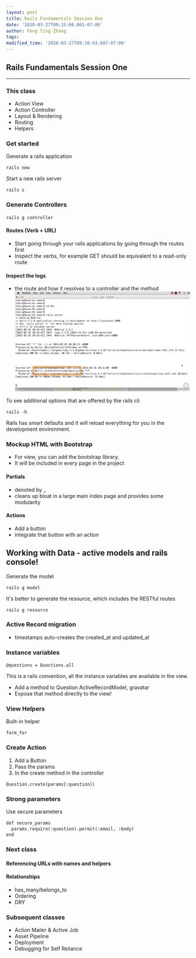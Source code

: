 ```yaml
---
layout: post
title: Rails Fundamentals Session One
date: '2020-03-27T09:15:00.001-07:00'
author: Feng Ting Zhang
tags:
modified_time: '2020-03-27T09:16:43.607-07:00'
---
```


## Rails Fundamentals Session One

----------

### This class
- Action View
- Action Controller
- Layout & Rendering
- Routing
- Helpers

### Get started
Generate a rails application
```
rails new
```

Start a new rails server
```
rails s
```
### Generate Controllers
```
rails g controller
```

#### Routes (Verb + URL)
- Start going through your rails applications by going through the routes first
- Inspect the verbs, for example GET should be equivalent to a read-only route

#### Inspect the logs
- the route and how it resolves to a controller and the method
![Logs](/img/rails-fundamentals-1-logs.png "Logs")

To see additional options that are offered by the rails cli
```
rails -h
```

Rails has smart defaults and it will reload everything for you in the development environment.

### Mockup HTML with Bootstrap

* For view, you can add the bootstrap library.
* It will be included in every page in the project

#### Partials
* denoted by _
* cleans up bloat in a large main index page and provides some modularity

#### Actions
- Add a button
- integrate that button with an action 


## Working with Data - active models and rails console!
Generate the model 
```
rails g model
```

It's better to generate the resource, which includes the RESTful routes
```
rails g resource
```

### Active Record migration
- timestamps auto-creates the created_at and updated_at


### Instance variables
```
@questions = Questions.all
```

This is a rails convention, all the instance variables are available in the view.

- Add a method to Question ActiveRecordModel, gravatar
- Expose that method directly to the view!


### View Helpers
Built-in helper
```
form_for
```

### Create Action
1. Add a Button 
2. Pass the params
3. In the create method in the controller
```
Question.create(params[:question])
```

### Strong parameters
Use secure parameters
```
def secure_params
  params.require(:question).permit(:email, :body)
end
``` 


### Next class
#### Referencing URLs with names and helpers
#### Relationships
* has_many/belongs_to
* Ordering
* DRY

### Subsequent classes
- Action Mailer & Active Job
- Asset Pipeline
- Deployment
- Debugging for Self Reliance

